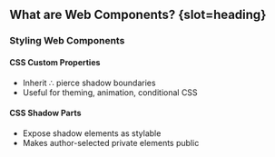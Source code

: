 ## What are Web Components? {slot=heading}

### Styling Web Components

#### CSS Custom Properties

- Inherit ∴ pierce shadow boundaries
- Useful for theming, animation, conditional CSS

#### CSS Shadow Parts

- Expose shadow elements as stylable
- Makes author-selected private elements public

